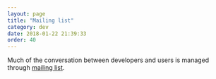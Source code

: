 ```yaml
---
layout: page
title: "Mailing list"
category: dev
date: 2018-01-22 21:39:33
order: 40
---
```


Much of the conversation between developers and users is managed through [mailing list](http://groups.google.com/group/pf4j).
